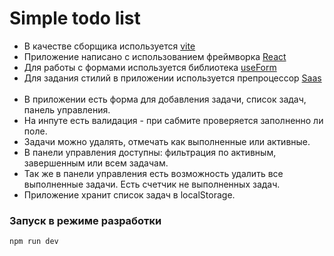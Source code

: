 <h1>Simple todo list</h1>

- В качестве сборщика используется [vite](https://vitejs.dev/)
- Приложение написано с использованием фреймворка [React](https://react.dev/)
- Для работы с формами используется библиотека [useForm](https://react-hook-form.com/docs/useform)
- Для задания стилий в приложении используется препроцессор [Saas](https://sass-lang.com/)
  <br>
  <br>
- В приложении есть форма для добавления задачи, список задач, панель управления. 
- На инпуте есть валидация - при сабмите проверяется заполненно ли поле.
- Задачи можно удалять, отмечать как выполненные или активные.
- В панели управления доступны: фильтрация по активным, завершенным или всем задачам.
- Так же в панели управления есть возможность удалить все выполненные задачи. Есть счетчик не выполненных задач.
- Приложение хранит список задач в localStorage.

### Запуск в режиме разработки

```
npm run dev
```
